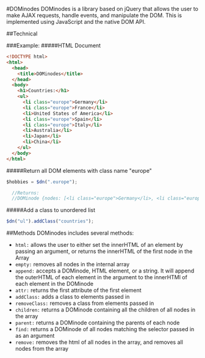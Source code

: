 #DOMinodes
DOMinodes is a library based on jQuery that allows the user to make AJAX requests, handle events, and manipulate the DOM. This is implemented using JavaScript and the native DOM API.

##Technical

###Example:
#####HTML Document
```html
<!DOCTYPE html>
<html>
  <head>
    <title>DOMinodes</title>
  </head>
  <body>
    <h1>Countries:</h1>
    <ul>
      <li class="europe">Germany</li>
      <li class="europe">France</li>
      <li>United States of America</li>
      <li class="europe">Spain</li>
      <li class="europe">Italy</li>
      <li>Australia</li>
      <li>Japan</li>
      <li>China</li>
    </ul>
  </body>
</html>
```
#####Return all DOM elements with class name "europe"
```javascript
$hobbies = $dn(".europe");

  //Returns:
  //DOMinode {nodes: [<li class="europe">Germany</li>, <li class="europe">France</li>, <li class="europe">Spain</li>, <li class="europe">Italy</li>, ]}
```

#####Add a class to unordered list
```javascript
$dn("ul").addClass("countries");
```

##Methods
DOMinodes includes several methods:
- ```html:``` allows the user to either set the innerHTML of an element by passing an argument, or returns the innerHTML of the first node in the Array
- ```empty:``` removes all nodes in the internal array
- ```append:``` accepts a DOMinode, HTML element, or a string. It will append the outerHTML of each element in the argument to the innerHTMl of each element in the DOMinode
- ```attr:``` returns the first attribute of the first element
- ```addClass:``` adds a class to elements passed in
- ```removeClass:``` removes a class from elements passed in
- ```children:``` returns a DOMinode containing all the children of all nodes in the array
- ```parent:``` returns a DOMinode containing the parents of each node
- ```find:``` returns a DOMinode of all nodes matching the selector passed in as an argument
- ```remove:``` removes the html of all nodes in the array, and removes all nodes from the array
